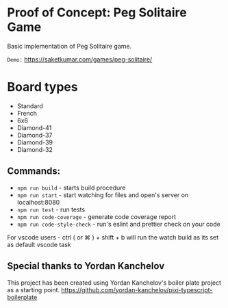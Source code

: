 # Proof of Concept: Peg Solitaire Game

Basic implementation of Peg Solitaire game.

`Demo:` https://saketkumar.com/games/peg-solitaire/

# Board types

-   Standard
-   French
-   6x6
-   Diamond-41
-   Diamond-37
-   Diamond-39
-   Diamond-32

## Commands:

-   `npm run build` - starts build procedure
-   `npm run start` - start watching for files and open's server on localhost:8080
-   `npm run test` - run tests
-   `npm run code-coverage` - generate code coverage report
-   `npm run code-style-check` - run's eslint and prettier check on your code

For vscode users - ctrl ( or ⌘ ) + shift + b will run the watch build as its set as default vscode task

## Special thanks to Yordan Kanchelov

This project has been created using Yordan Kanchelov's boiler plate project as a starting point.
https://github.com/yordan-kanchelov/pixi-typescript-boilerplate
